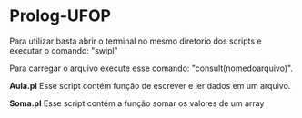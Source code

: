 # Prolog-UFOP
Para utilizar basta abrir o terminal no mesmo diretorio dos scripts e executar o comando: "swipl"

Para carregar o arquivo execute esse comando: "consult(nomedoarquivo)".

**Aula.pl**
Esse script contém função de escrever e ler dados em um arquivo.

**Soma.pl**
Esse script contém a função somar os valores de um array
